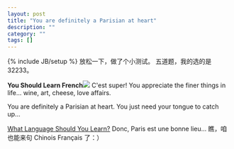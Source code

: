 ```yaml
---
layout: post
title: "You are definitely a Parisian at heart"
description: ""
category: ""
tags: []
---
```

{% include JB/setup %}
放松一下，做了个小测试。
五道题，我的选的是32233。

**You Should Learn French**![](http://www.blogthingsimages.com/whatlanguageshouldyoulearnquiz/french.jpg)
C'est super! You appreciate the finer things in life... wine, art, cheese, love affairs.

You are definitely a Parisian at heart. You just need your tongue to catch up...

[What Language Should You Learn?](http://www.blogthings.com/whatlanguageshouldyoulearnquiz/)
Donc, Paris est une bonne lieu... 瞧，咱也能来句 Chinois Français 了：）